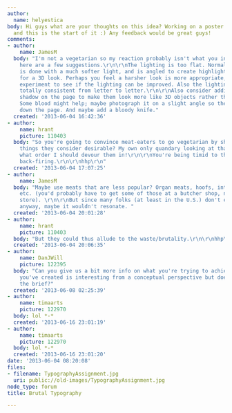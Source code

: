 ```yaml
---
author:
  name: helyestica
body: Hi guys what are your thoughts on this idea? Working on a poster at the moment
  and this is the start of it :) Any feedback would be great guys!
comments:
- author:
    name: JamesM
  body: "I'm not a vegetarian so my reaction probably isn't what you intended, but
    here are a few suggestions.\r\n\r\nThe lighting is too flat. Normally food photography
    is done with a much softer light, and is angled to create highlights and shadows
    for a 3D look. Perhaps you feel a harsher look is more appropriate, but I would
    experiment to see if the lighting can be improved. Also the lighting doesn't seem
    totally consistent from letter to letter.\r\n\r\nAlso consider adding a slight
    shadow on the page to make them look more like 3D objects rather than cutouts.
    Some blood might help; maybe photograph it on a slight angle so the blood is running
    down the page. And maybe add a bloody knife."
  created: '2013-06-04 16:42:36'
- author:
    name: hrant
    picture: 110403
  body: "So you're going to convince meat-eaters to go vegetarian by showing them
    things they consider desirable? My own only quandary looking at that stuff is
    what order I should devour them in!\r\n\r\nYou're being timid to the point of
    back-firing.\r\n\r\nhhp\r\n"
  created: '2013-06-04 17:07:25'
- author:
    name: JamesM
  body: "Maybe use meats that are less popular? Organ meats, hoofs, intestines, ears,
    etc. (you'd probably have to get some of those at a butcher shop, not a grocery
    store). \r\n\r\nBut since many folks (at least in the U.S.) don't eat those parts
    anyway, maybe it wouldn't resonate. "
  created: '2013-06-04 20:01:28'
- author:
    name: hrant
    picture: 110403
  body: "But they could thus allude to the waste/brutality.\r\n\r\nhhp\r\n"
  created: '2013-06-04 20:06:35'
- author:
    name: DanJWill
    picture: 122395
  body: "Can you give us a bit more info on what you're trying to achieve helyestica?\r\n\r\nWhat
    you've created is interesting from a conceptual perspective but does it 'meat'
    the brief?"
  created: '2013-06-08 02:25:39'
- author:
    name: timaarts
    picture: 122970
  body: lol *-*
  created: '2013-06-16 23:01:19'
- author:
    name: timaarts
    picture: 122970
  body: lol *-*
  created: '2013-06-16 23:01:20'
date: '2013-06-04 08:20:08'
files:
- filename: TypographyAssignment.jpg
  uri: public://old-images/TypographyAssignment.jpg
node_type: forum
title: Brutal Typography

---
```

